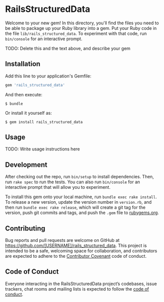 # RailsStructuredData

Welcome to your new gem! In this directory, you'll find the files you need to be able to package up your Ruby library into a gem. Put your Ruby code in the file `lib/rails_structured_data`. To experiment with that code, run `bin/console` for an interactive prompt.

TODO: Delete this and the text above, and describe your gem

## Installation

Add this line to your application's Gemfile:

```ruby
gem 'rails_structured_data'
```

And then execute:

    $ bundle

Or install it yourself as:

    $ gem install rails_structured_data

## Usage

TODO: Write usage instructions here

## Development

After checking out the repo, run `bin/setup` to install dependencies. Then, run `rake spec` to run the tests. You can also run `bin/console` for an interactive prompt that will allow you to experiment.

To install this gem onto your local machine, run `bundle exec rake install`. To release a new version, update the version number in `version.rb`, and then run `bundle exec rake release`, which will create a git tag for the version, push git commits and tags, and push the `.gem` file to [rubygems.org](https://rubygems.org).

## Contributing

Bug reports and pull requests are welcome on GitHub at https://github.com/[USERNAME]/rails_structured_data. This project is intended to be a safe, welcoming space for collaboration, and contributors are expected to adhere to the [Contributor Covenant](http://contributor-covenant.org) code of conduct.

## Code of Conduct

Everyone interacting in the RailsStructuredData project’s codebases, issue trackers, chat rooms and mailing lists is expected to follow the [code of conduct](https://github.com/[USERNAME]/rails_structured_data/blob/master/CODE_OF_CONDUCT.md).
